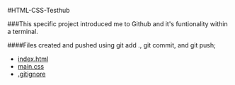 #HTML-CSS-Testhub

###This specific project introduced me to Github and it's funtionality within a terminal.

####Files created and pushed using git add ., git commit, and git push;

* [index.html](https://github.com/IsaacHardy/html-css-testhub/blob/master/index.html)
* [main.css](https://github.com/IsaacHardy/html-css-testhub/blob/master/main.css)
* [.gitignore](https://github.com/IsaacHardy/html-css-testhub/blob/master/.gitignore)

